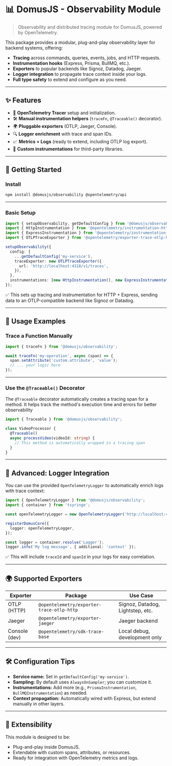 # 📊 DomusJS - Observability Module

> Observability and distributed tracing module for DomusJS, powered by OpenTelemetry.

This package provides a modular, plug-and-play observability layer for backend systems, offering:

- **Tracing** across commands, queries, events, jobs, and HTTP requests.
- **Instrumentation hooks** (Express, Prisma, BullMQ, etc.).
- **Exporters** to popular backends like Signoz, Datadog, Jaeger.
- **Logger integration** to propagate trace context inside your logs.
- **Full type safety** to extend and configure as you need.

---

## ✨ Features

- 🎯 **OpenTelemetry Tracer** setup and initialization.
- 🛠️ **Manual instrumentation helpers** (`traceFn`, `@Traceable()` decorator).
- 🌍 **Pluggable exporters** (OTLP, Jaeger, Console).
- 🔍 **Logger enrichment** with trace and span IDs.
- 📈 **Metrics + Logs** (ready to extend, including OTLP log export).
- 🔩 **Custom instrumentations** for third-party libraries.

---

## 🚀 Getting Started

### Install

```bash
npm install @domusjs/observability @opentelemetry/api
```

---

### Basic Setup

```ts
import { setupObservability, getDefaultConfig } from '@domusjs/observability';
import { HttpInstrumentation } from '@opentelemetry/instrumentation-http';
import { ExpressInstrumentation } from '@opentelemetry/instrumentation-express';
import { OTLPTraceExporter } from '@opentelemetry/exporter-trace-otlp-http';

setupObservability({
  config: {
    ...getDefaultConfig('my-service'),
    traceExporter: new OTLPTraceExporter({
      url: 'http://localhost:4318/v1/traces',
    }),
  },
  instrumentations: [new HttpInstrumentation(), new ExpressInstrumentation()],
});
```

✅ This sets up tracing and instrumentation for HTTP + Express, sending data to an OTLP-compatible backend like Signoz or Datadog.

---

## 🌟 Usage Examples

### Trace a Function Manually

```ts
import { traceFn } from '@domusjs/observability';

await traceFn('my-operation', async (span) => {
  span.setAttribute('custom.attribute', 'value');
  // ... your logic here
});
```

---

### Use the `@Traceable()` Decorator

The `@Traceable` decorator automatically creates a tracing span for a method. It helps track the method's execution time and errors for better observability


```ts
import { Traceable } from '@domusjs/observability';

class VideoProcessor {
  @Traceable()
  async processVideo(videoId: string) {
    // This method is automatically wrapped in a tracing span
  }
}
```

---

## 🔌 Advanced: Logger Integration

You can use the provided `OpenTelemetryLogger` to automatically enrich logs with trace context:

```ts
import { OpenTelemetryLogger } from '@domusjs/observability';
import { container } from 'tsyringe';

const openTelemetryLogger = new OpenTelemetryLogger('http://localhost:4318/v1/logs', 'my-service');

registerDomusCore({
  logger: openTelemetryLogger,
});

const logger = container.resolve('Logger');
logger.info('My log message', { additional: 'context' });
```

✅ This will include `traceId` and `spanId` in your logs for easy correlation.

---

## 🌍 Supported Exporters

| Exporter      | Package                                   | Use Case                         |
| ------------- | ----------------------------------------- | -------------------------------- |
| OTLP (HTTP)   | `@opentelemetry/exporter-trace-otlp-http` | Signoz, Datadog, Lightstep, etc. |
| Jaeger        | `@opentelemetry/exporter-jaeger`          | Jaeger backend                   |
| Console (dev) | `@opentelemetry/sdk-trace-base`           | Local debug, development only    |

---

## 🛠 Configuration Tips

- **Service name:** Set in `getDefaultConfig('my-service')`.
- **Sampling:** By default uses `AlwaysOnSampler`; you can customize it.
- **Instrumentations:** Add more (e.g., `PrismaInstrumentation`, `BullMQInstrumentation`) as needed.
- **Context propagation:** Automatically wired with Express, but extend manually in other layers.

---

## 🧩 Extensibility

This module is designed to be:

- Plug-and-play inside DomusJS.
- Extendable with custom spans, attributes, or resources.
- Ready for integration with OpenTelemetry metrics and logs.
